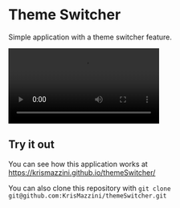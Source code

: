 # Theme Switcher

Simple application with a theme switcher feature.

![Main Page](https://user-images.githubusercontent.com/93556620/179264070-15310793-956f-4344-9525-f8d1936b34b3.mp4)

## Try it out

You can see how this application works at <https://krismazzini.github.io/themeSwitcher/>

You can also clone this repository with ```git clone git@github.com:KrisMazzini/themeSwitcher.git```
